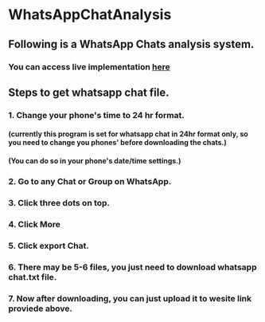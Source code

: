 # WhatsAppChatAnalysis

## Following is a WhatsApp Chats analysis system.
### You can access live implementation <a href="https://whatsapp-chat-analysis-vishal.herokuapp.com/">here</a>

## Steps to get whatsapp chat file.
### 1. Change your phone's time to 24 hr format. 
#### (currently this program is set for whatsapp chat in 24hr format only, so you need to change you phones' before downloading the chats.)
#### (You can do so in your phone's date/time settings.)
### 2. Go to any Chat or Group on WhatsApp.
### 3. Click three dots on top.
### 4. Click More
### 5. Click export Chat.
### 6. There may be 5-6 files, you just need to download whatsapp chat.txt file.
### 7. Now after downloading, you can just upload it to wesite link proviede above.
